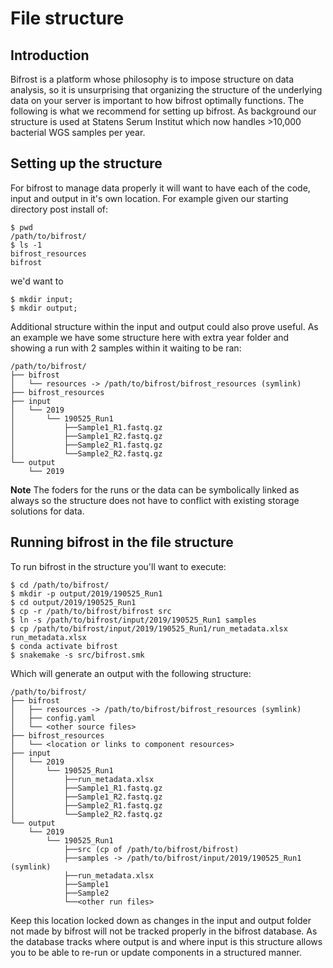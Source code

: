 # File structure

## Introduction

Bifrost is a platform whose philosophy is to impose structure on data analysis, so it is unsurprising that organizing the structure of the underlying data on your server is important to how bifrost optimally functions. The following is what we recommend for setting up bifrost. As background our structure is used at Statens Serum Institut which now handles >10,000 bacterial WGS samples per year.

## Setting up the structure

For bifrost to manage data properly it will want to have each of the code, input and output in it's own location. For example given our starting directory post install of:

```
$ pwd
/path/to/bifrost/
$ ls -1
bifrost_resources
bifrost
```
we'd want to
```
$ mkdir input;
$ mkdir output;
```
Additional structure within the input and output could also prove useful. As an example we have some structure here with extra year folder and showing a run with 2 samples within it waiting to be ran:
```
/path/to/bifrost/
├── bifrost
│   └── resources -> /path/to/bifrost/bifrost_resources (symlink)
├── bifrost_resources
├── input
│   └── 2019
│       └── 190525_Run1
│           ├──Sample1_R1.fastq.gz
│           ├──Sample1_R2.fastq.gz
│           ├──Sample2_R1.fastq.gz
│           └──Sample2_R2.fastq.gz
└── output
    └── 2019
```
**Note** The foders for the runs or the data can be symbolically linked as always so the structure does not have to conflict with existing storage solutions for data.

## Running bifrost in the file structure
To run bifrost in the structure you'll want to execute:
```
$ cd /path/to/bifrost/
$ mkdir -p output/2019/190525_Run1
$ cd output/2019/190525_Run1
$ cp -r /path/to/bifrost/bifrost src
$ ln -s /path/to/bifrost/input/2019/190525_Run1 samples
$ cp /path/to/bifrost/input/2019/190525_Run1/run_metadata.xlsx run_metadata.xlsx
$ conda activate bifrost
$ snakemake -s src/bifrost.smk
```
Which will generate an output with the following structure:
```
/path/to/bifrost/
├── bifrost
│   ├── resources -> /path/to/bifrost/bifrost_resources (symlink)
│   ├── config.yaml
│   └── <other source files>
├── bifrost_resources
│   └── <location or links to component resources>
├── input
│   └── 2019 
│       └── 190525_Run1
│           ├──run_metadata.xlsx
│           ├──Sample1_R1.fastq.gz
│           ├──Sample1_R2.fastq.gz
│           ├──Sample2_R1.fastq.gz
│           └──Sample2_R2.fastq.gz
└── output
    └── 2019
        └── 190525_Run1
            ├──src (cp of /path/to/bifrost/bifrost)
            ├──samples -> /path/to/bifrost/input/2019/190525_Run1 (symlink)
            ├──run_metadata.xlsx
            ├──Sample1
            ├──Sample2
            └──<other run files>
```
Keep this location locked down as changes in the input and output folder not made by bifrost will not be tracked properly in the bifrost database. As the database tracks where output is and where input is this structure allows you to be able to re-run or update components in a structured manner.
